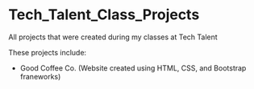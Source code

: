 # Tech_Talent_Class_Projects
All projects that were created during my classes at Tech Talent


These projects include:

* Good Coffee Co. (Website created using HTML, CSS, and Bootstrap franeworks)

